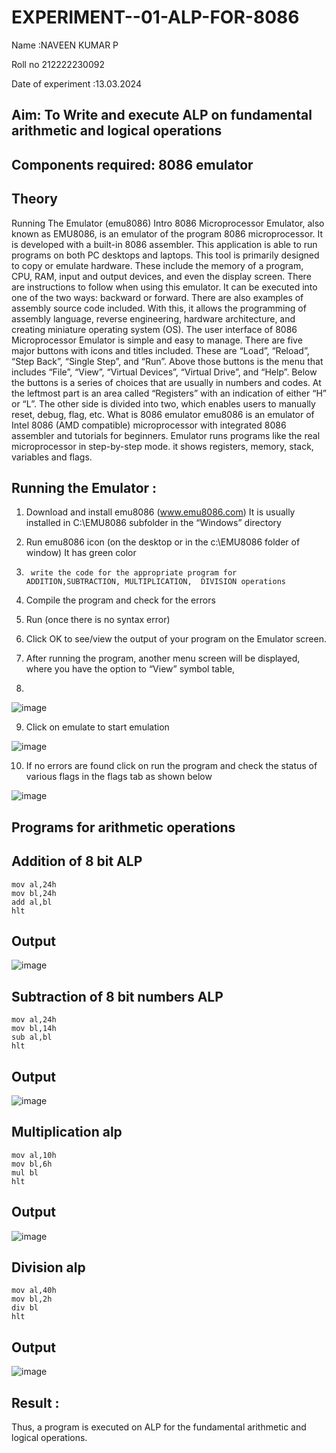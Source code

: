 # EXPERIMENT--01-ALP-FOR-8086
Name :NAVEEN KUMAR P

Roll no 212222230092

Date of experiment :13.03.2024





## Aim: To Write and execute ALP on fundamental arithmetic and logical operations
## Components required: 8086  emulator 
## Theory 
Running The Emulator (emu8086) Intro 8086 Microprocessor Emulator, also known as EMU8086, is an emulator of the program 8086 microprocessor. It is developed with a built-in 8086 assembler. This application is able to run programs on both PC desktops and laptops. This tool is primarily designed to copy or emulate hardware. These include the memory of a program, CPU, RAM, input and output devices, and even the display screen. There are instructions to follow when using this emulator. It can be executed into one of the two ways: backward or forward. There are also examples of assembly source code included. With this, it allows the programming of assembly language, reverse engineering, hardware architecture, and creating miniature operating system (OS). The user interface of 8086 Microprocessor Emulator is simple and easy to manage. There are five major buttons with icons and titles included. These are “Load”, “Reload”, “Step Back”, “Single Step”, and “Run”. Above those buttons is the menu that includes “File”, “View”, “Virtual Devices”, “Virtual Drive”, and “Help”. Below the buttons is a series of choices that are usually in numbers and codes. At the leftmost part is an area called “Registers” with an indication of either “H” or “L”. The other side is divided into two, which enables users to manually reset, debug, flag, etc. What is 8086 emulator emu8086 is an emulator of Intel 8086 (AMD compatible) microprocessor with integrated 8086 assembler and tutorials for beginners. Emulator runs programs like the real microprocessor in step-by-step mode. it shows registers, memory, stack, variables and flags.


 ## Running the Emulator :
1.	Download and install emu8086 (www.emu8086.com) It is usually installed in C:\EMU8086 subfolder in the “Windows” directory
2.	  Run  emu8086 icon (on the desktop or in the c:\EMU8086 folder of window) It has green color 
 
 
3.		write the code for the appropriate program for ADDITION,SUBTRACTION, MULTIPLICATION,  DIVISION operations 

4.	 Compile the program and check for the errors 
5.	Run (once there is no syntax error) 

6.	Click OK to see/view the output of your program on the Emulator screen. 


7.	After running the program, another menu screen will be displayed, where you have the option to “View” symbol table,
8.	 


![image](https://user-images.githubusercontent.com/36288975/189273263-d65baae9-4b8f-4723-afb3-c0ffa4052b04.png)











9.	Click on emulate to start emulation 








![image](https://user-images.githubusercontent.com/36288975/189273273-9bb36ec1-e2e8-4892-8d35-37707332bfdc.png)








10.	If no errors are found click on run the program and check the status of various flags in the flags tab as shown below 






![image](https://user-images.githubusercontent.com/36288975/189273277-113a2a33-4a40-4ff8-95a5-ecd3a1f504fe.png)







## Programs for arithmetic  operations

## Addition  of 8 bit ALP 
```
mov al,24h
mov bl,24h
add al,bl
hlt
```


## Output  
![image](https://github.com/Subhikshaa13/EXPERIMENT--01-ALP-FOR-8086/assets/118787344/fe490754-c00e-41d6-b4d4-bba2dc2615fe)

 
## Subtraction   of 8 bit numbers  ALP 
```
mov al,24h
mov bl,14h
sub al,bl
hlt
```

 
## Output  
![image](https://github.com/Subhikshaa13/EXPERIMENT--01-ALP-FOR-8086/assets/118787344/e10406bc-5610-485c-a16e-27a15bfcd2c7)

## Multiplication alp 
```
mov al,10h
mov bl,6h
mul bl
hlt
```
 ## Output  


![image](https://github.com/Subhikshaa13/EXPERIMENT--01-ALP-FOR-8086/assets/118787344/c606a835-3f89-4a0c-9668-30007762b52c)


## Division alp 
```
mov al,40h
mov bl,2h
div bl
hlt
```
## Output  

![image](https://github.com/Subhikshaa13/EXPERIMENT--01-ALP-FOR-8086/assets/118787344/91c116bf-cce5-4450-93bd-24d448812472)


## Result :
 Thus, a program is executed on ALP for the fundamental arithmetic and logical operations.








